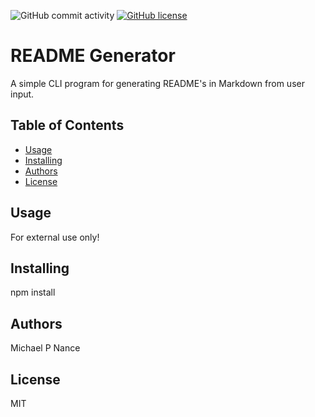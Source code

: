 ![GitHub commit activity](https://img.shields.io/github/commit-activity/m/mpn0823/Homework-08)
[![GitHub license](https://img.shields.io/github/license/mpn0823)](https://github.com/mpn0823/Homework-08/master/LICENSE)

# README Generator

A simple CLI program for generating README's in Markdown from user input.

## Table of Contents

- [Usage](#Usage)
- [Installing](#Installing)
- [Authors](#Authors)
- [License](#License)

## Usage

For external use only!

## Installing

npm install

 ## Authors

Michael P Nance

 ## License

MIT

